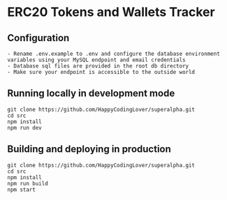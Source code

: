 # ERC20 Tokens and Wallets Tracker


## Configuration

```
- Rename .env.example to .env and configure the database environment variables using your MySQL endpoint and email credentials
- Database sql files are provided in the root db directory
- Make sure your endpoint is accessible to the outside world
```

## Running locally in development mode

```
git clone https://github.com/HappyCodingLover/superalpha.git
cd src
npm install
npm run dev
```

## Building and deploying in production

```
git clone https://github.com/HappyCodingLover/superalpha.git
cd src
npm install
npm run build
npm start
```